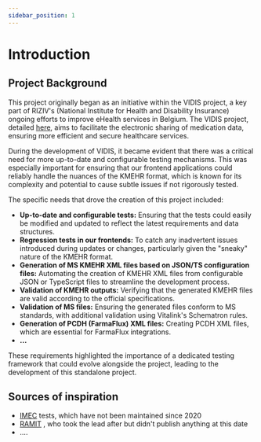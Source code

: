 ```yaml
---
sidebar_position: 1
---
```


# Introduction

## Project Background

This project originally began as an initiative within the VIDIS project, a key part of RIZIV's (National Institute for Health and Disability Insurance) ongoing efforts to improve eHealth services in Belgium. The VIDIS project, detailed [here](https://www.inami.fgov.be/fr/themes/esante/vidis-partager-les-donnees-sur-les-medicaments-de-facon-electronique), aims to facilitate the electronic sharing of medication data, ensuring more efficient and secure healthcare services.

During the development of VIDIS, it became evident that there was a critical need for more up-to-date and configurable testing mechanisms. This was especially important for ensuring that our frontend applications could reliably handle the nuances of the KMEHR format, which is known for its complexity and potential to cause subtle issues if not rigorously tested.

The specific needs that drove the creation of this project included:

- **Up-to-date and configurable tests:** Ensuring that the tests could easily be modified and updated to reflect the latest requirements and data structures.
- **Regression tests in our frontends:** To catch any inadvertent issues introduced during updates or changes, particularly given the "sneaky" nature of the KMEHR format.
- **Generation of MS KMEHR XML files based on JSON/TS configuration files:** Automating the creation of KMEHR XML files from configurable JSON or TypeScript files to streamline the development process.
- **Validation of KMEHR outputs:** Verifying that the generated KMEHR files are valid according to the official specifications.
- **Validation of MS files:** Ensuring the generated files conform to MS standards, with additional validation using Vitalink's Schematron rules.
- **Generation of PCDH (FarmaFlux) XML files:** Creating PCDH XML files, which are essential for FarmaFlux integrations.
- **...**

These requirements highlighted the importance of a dedicated testing framework that could evolve alongside the project, leading to the development of this standalone project.

## Sources of inspiration

- [IMEC](https://wiki.ivlab.ilabt.imec.be/display/VLMS/EVS_Scenarios) tests, which have not been maintained since 2020
- [RAMIT](https://ramit.be/vidis-virtual-integrated-drug-information-system/) , who took the lead after but didn't publish anything at this date
- ....